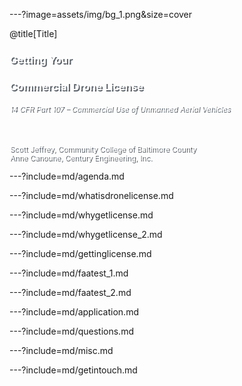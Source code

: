 ---?image=assets/img/bg_1.png&size=cover

@title[Title]
<br>
### <span style="color:#fff;text-shadow: 2px 2px #5b6269;">Getting Your</span>
### <span style="color:#fff;text-shadow: 2px 2px #5b6269;">Commercial Drone License</span>
###### <span style="font-size:smaller;color:#fff;text-shadow: 2px 2px #5b6269;">14 CFR Part 107 – Commercial Use of Unmanned Aerial Vehicles</span>
<br>
<span style="font-size:smaller;color:#fff;text-shadow: 2px 2px #5b6269;">Scott Jeffrey, Community College of Baltimore County</span>
<br>
<span style="font-size:smaller;color:#fff;text-shadow: 2px 2px #5b6269;">Anne Canoune, Century Engineering, Inc.</span>


---?include=md/agenda.md

---?include=md/whatisdronelicense.md

---?include=md/whygetlicense.md

---?include=md/whygetlicense_2.md

---?include=md/gettinglicense.md

---?include=md/faatest_1.md

---?include=md/faatest_2.md

---?include=md/application.md

---?include=md/questions.md

---?include=md/misc.md

---?include=md/getintouch.md
